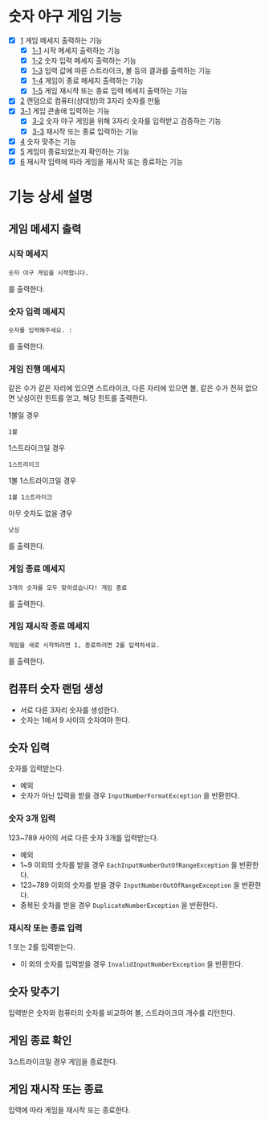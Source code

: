 # 숫자 야구 게임 기능

- [x] [1](#게임-메세지-출력) 게임 메세지 출력하는 기능
    - [x] [1-1](#시작-메세지) 시작 메세지 출력하는 기능
    - [x] [1-2](#숫자-입력-메세지) 숫자 입력 메세지 출력하는 기능
    - [x] [1-3](#게임-진행-메세지) 입력 값에 따른 스트라이크, 볼 등의 결과를 출력하는 기능
    - [x] [1-4](#게임-종료-메세지) 게임이 종료 메세지 출력하는 기능
    - [x] [1-5](#게임-재시작-종료-메세지) 게임 재시작 또는 종료 입력 메세지 출력하는 기능
- [x] [2](#컴퓨터-숫자-랜덤-생성) 랜덤으로 컴퓨터(상대방)의 3자리 슷자를 만듦 
- [x] [3-1](#숫자-입력) 게임 콘솔에 입력하는 기능
  - [x] [3-2](#숫자-3개-입력) 숫자 야구 게임을 위해 3자리 숫자를 입력받고 검증하는 기능 
  - [x] [3-3](#재시작-또는-종료-입력) 재시작 또는 종료 입력하는 기능
- [x] [4](#숫자-맞추기) 숫자 맞추는 기능
- [X] [5](#게임-종료-확인) 게임이 종료되었는지 확인하는 기능
- [x] [6](#게임-재시작-또는-종료) 재시작 입력에 따라 게임을 재시작 또는 종료하는 기능

# 기능 상세 설명

## 게임 메세지 출력

### 시작 메세지


```text
숫자 야구 게임을 시작합니다.

```
를 출력한다.

### 숫자 입력 메세지

```text
숫자를 입력해주세요. : 
```
를 출력한다.

### 게임 진행 메세지

같은 수가 같은 자리에 있으면 스트라이크, 다른 자리에 있으면 볼, 같은 수가 전혀 없으면 낫싱이란 힌트를 얻고, 해당 힌트를 출력한다.

1볼일 경우
```text
1볼

```
1스트라이크일 경우
```text
1스트라이크

```
1볼 1스트라이크일 경우
```text
1볼 1스트라이크

```
아무 숫자도 없을 경우
```text
낫싱

```
를 출력한다.

### 게임 종료 메세지

```text
3개의 숫자를 모두 맞히셨습니다! 게임 종료

```
를 출력한다.

### 게임 재시작 종료 메세지

```text
게임을 새로 시작하려면 1, 종료하려면 2를 입력하세요.

```
를 출력한다.
## 컴퓨터 숫자 랜덤 생성

- 서로 다른 3자리 숫자를 생성한다.
- 숫자는 1에서 9 사이의 숫자여야 한다.

## 숫자 입력

숫자를 입력받는다.

- 예외
- 숫자가 아닌 입력을 받을 경우 `InputNumberFormatException` 을 반환한다.

### 숫자 3개 입력

123~789 사이의 서로 다른 숫자 3개를 입력받는다.

- 예외
- 1~9 이외의 숫자를 받을 경우 `EachInputNumberOutOfRangeException` 을 반환한다.
- 123~789 이외의 숫자를 받을 경우 `InputNumberOutOfRangeException` 을 반환한다.
- 중복된 숫자를 받을 경우 `DuplicateNumberException` 을 반환한다.

### 재시작 또는 종료 입력

1 또는 2를 입력받는다.
- 이 외의 숫자를 입력받을 경우 `InvalidInputNumberException` 을 반환한다.

## 숫자 맞추기

입력받은 숫자와 컴퓨터의 숫자를 비교하여 볼, 스트라이크의 개수를 리턴한다.

## 게임 종료 확인

3스트라이크일 경우 게임을 종료한다.

## 게임 재시작 또는 종료

입력에 따라 게임을 재시작 또는 종료한다.  